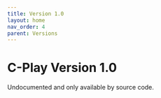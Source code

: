 ```yaml
---
title: Version 1.0
layout: home
nav_order: 4
parent: Versions
---
```


# C-Play Version 1.0

Undocumented and only available by source code.